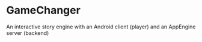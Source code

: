 # GameChanger
An interactive story engine with an Android client (player) and an AppEngine server (backend)
